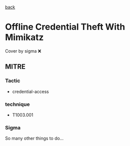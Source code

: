 [back](../index.md)
# Offline Credential Theft With Mimikatz
Cover by sigma :x: 

## MITRE
### Tactic
  - credential-access

### technique
  - T1003.001

### Sigma

 So many other things to do...